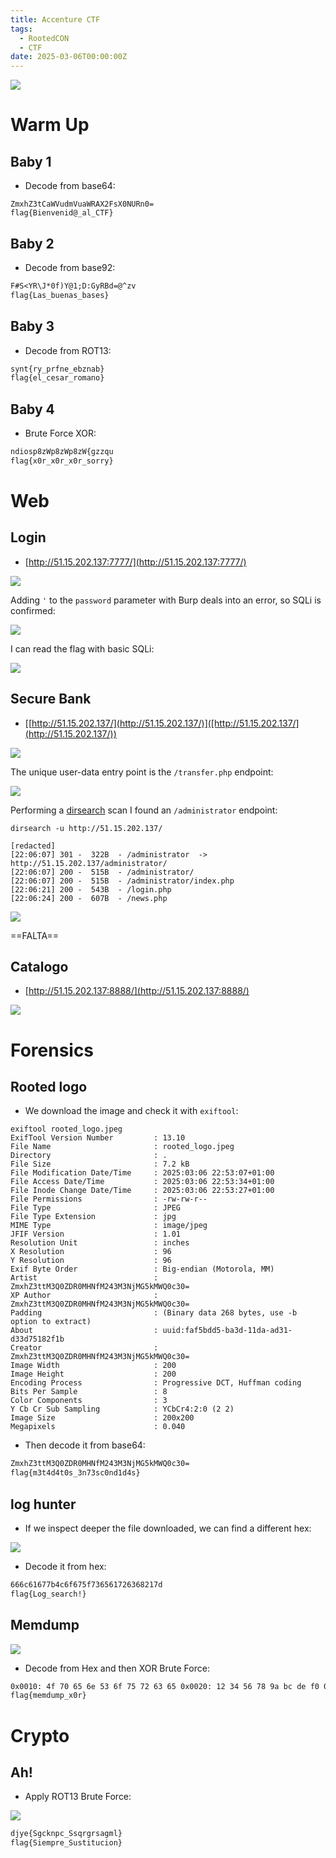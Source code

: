 ```yaml
---
title: Accenture CTF
tags:
  - RootedCON
  - CTF
date: 2025-03-06T00:00:00Z
---
```

![](Pasted%20image%2020250306213500.png)

# Warm Up

## Baby 1

- Decode from base64:

```shell
ZmxhZ3tCaWVudmVuaWRAX2FsX0NURn0=
flag{Bienvenid@_al_CTF}
```

## Baby 2

- Decode from base92:

```txt
F#S<YR\J*0f)Y@1;D:GyRBd=@^zv
flag{Las_buenas_bases}
```

## Baby 3

- Decode from ROT13:

```txt
synt{ry_prfne_ebznab}
flag{el_cesar_romano}
```

## Baby 4

- Brute Force XOR:

```txt
ndiosp8zWp8zWp8zW{gzzqu
flag{x0r_x0r_x0r_sorry}
```

# Web

## Login

- [http://51.15.202.137:7777/](http://51.15.202.137:7777/)

![](Pasted%20image%2020250306220134.png)

Adding `'` to the `password` parameter with Burp deals into an error, so SQLi is confirmed:

![](Pasted%20image%2020250306220231.png)

I can read the flag with basic SQLi:

![](Pasted%20image%2020250306220356.png)

## Secure Bank

- [[http://51.15.202.137/](http://51.15.202.137/)]([http://51.15.202.137/](http://51.15.202.137/))

![](Pasted%20image%2020250306220457.png)

The unique user-data entry point is the `/transfer.php` endpoint:

![](Pasted%20image%2020250306220737.png)

Performing a [dirsearch](/notes/tools/dirsearch.md) scan I found an `/administrator` endpoint:

```shell
dirsearch -u http://51.15.202.137/

[redacted]
[22:06:07] 301 -  322B  - /administrator  ->  http://51.15.202.137/administrator/
[22:06:07] 200 -  515B  - /administrator/                                   
[22:06:07] 200 -  515B  - /administrator/index.php                          
[22:06:21] 200 -  543B  - /login.php                                        
[22:06:24] 200 -  607B  - /news.php
```

![](Pasted%20image%2020250306220724.png)

==FALTA==

## Catalogo

- [http://51.15.202.137:8888/](http://51.15.202.137:8888/)

![](Pasted%20image%2020250306222249.png)

# Forensics

## Rooted logo

- We download the image and check it with `exiftool`:

```shell
exiftool rooted_logo.jpeg 
ExifTool Version Number         : 13.10
File Name                       : rooted_logo.jpeg
Directory                       : .
File Size                       : 7.2 kB
File Modification Date/Time     : 2025:03:06 22:53:07+01:00
File Access Date/Time           : 2025:03:06 22:53:34+01:00
File Inode Change Date/Time     : 2025:03:06 22:53:27+01:00
File Permissions                : -rw-rw-r--
File Type                       : JPEG
File Type Extension             : jpg
MIME Type                       : image/jpeg
JFIF Version                    : 1.01
Resolution Unit                 : inches
X Resolution                    : 96
Y Resolution                    : 96
Exif Byte Order                 : Big-endian (Motorola, MM)
Artist                          : ZmxhZ3ttM3Q0ZDR0MHNfM243M3NjMG5kMWQ0c30=
XP Author                       : ZmxhZ3ttM3Q0ZDR0MHNfM243M3NjMG5kMWQ0c30=
Padding                         : (Binary data 268 bytes, use -b option to extract)
About                           : uuid:faf5bdd5-ba3d-11da-ad31-d33d75182f1b
Creator                         : ZmxhZ3ttM3Q0ZDR0MHNfM243M3NjMG5kMWQ0c30=
Image Width                     : 200
Image Height                    : 200
Encoding Process                : Progressive DCT, Huffman coding
Bits Per Sample                 : 8
Color Components                : 3
Y Cb Cr Sub Sampling            : YCbCr4:2:0 (2 2)
Image Size                      : 200x200
Megapixels                      : 0.040
```

- Then decode it from base64:

```txt
ZmxhZ3ttM3Q0ZDR0MHNfM243M3NjMG5kMWQ0c30=
flag{m3t4d4t0s_3n73sc0nd1d4s}
```

## log hunter

- If we inspect deeper the file downloaded, we can find a different hex:

![](Pasted%20image%2020250306232200.png)

- Decode it from hex:

```txt
666c61677b4c6f675f736561726368217d
flag{Log_search!}
```

## Memdump

![](Pasted%20image%2020250306234516.png)

- Decode from Hex and then XOR Brute Force:

```txt
0x0010: 4f 70 65 6e 53 6f 75 72 63 65 0x0020: 12 34 56 78 9a bc de f0 0x0030: 33 39 34 32 2e 38 30 38 31 20 38 25 0a 2d 65 27 28
flag{memdump_x0r}
```

# Crypto

## Ah!

- Apply ROT13 Brute Force:

![](Pasted%20image%2020250307001840.png)

```txt
djye{Sgcknpc_Ssqrgrsagml}
flag{Siempre_Sustitucion}
```

